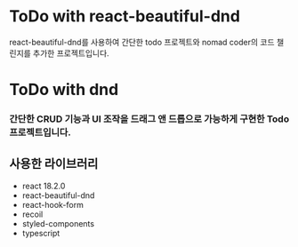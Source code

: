 # ToDo with react-beautiful-dnd

react-beautiful-dnd를 사용하여 간단한 todo 프로젝트와 nomad coder의 코드 챌린지를 추가한 프로젝트입니다.

# ToDo with dnd

### 간단한 CRUD 기능과 UI 조작을 드래그 앤 드롭으로 가능하게 구현한 Todo프로젝트입니다.

## 사용한 라이브러리

- react 18.2.0
- react-beautiful-dnd
- react-hook-form
- recoil
- styled-components
- typescript
